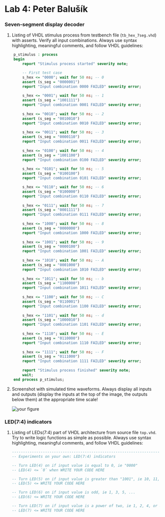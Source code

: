 # Lab 4: Peter Balušík

### Seven-segment display decoder

1. Listing of VHDL stimulus process from testbench file (`tb_hex_7seg.vhd`) with asserts. Verify all input combinations. Always use syntax highlighting, meaningful comments, and follow VHDL guidelines:

```vhdl
    p_stimulus : process
    begin
        report "Stimulus process started" severity note;

        -- First test case
        s_hex <= "0000"; wait for 50 ns; -- 0
        assert (s_seg = "0000001")
        report "Input combination 0000 FAILED" severity error;
        
        s_hex <= "0001"; wait for 50 ns; -- 1
        assert (s_seg = "1001111")
        report "Input combination 0001 FAILED" severity error;
        
        s_hex <= "0010"; wait for 50 ns; -- 2
        assert (s_seg = "0010010")
        report "Input combination 0010 FAILED" severity error;
        
        s_hex <= "0011"; wait for 50 ns; -- 3
        assert (s_seg = "0000110")
        report "Input combination 0011 FAILED" severity error;
        
        s_hex <= "0100"; wait for 50 ns; -- 4
        assert (s_seg = "1001100")
        report "Input combination 0100 FAILED" severity error;
        
        s_hex <= "0101"; wait for 50 ns; -- 5
        assert (s_seg = "0100100")
        report "Input combination 0101 FAILED" severity error;

        s_hex <= "0110"; wait for 50 ns; -- 6
        assert (s_seg = "0100000")
        report "Input combination 0110 FAILED" severity error;
        
        s_hex <= "0111"; wait for 50 ns; -- 7
        assert (s_seg = "0001111")
        report "Input combination 0111 FAILED" severity error;
        
        s_hex <= "1000"; wait for 50 ns; -- 8
        assert (s_seg = "0000000")
        report "Input combination 1000 FAILED" severity error;
        
        s_hex <= "1001"; wait for 50 ns; -- 9
        assert (s_seg = "0000100")
        report "Input combination 1001 FAILED" severity error;
        
        s_hex <= "1010"; wait for 50 ns; -- A
        assert (s_seg = "0001000")
        report "Input combination 1010 FAILED" severity error;
        
        s_hex <= "1011"; wait for 50 ns; -- b
        assert (s_seg = "1100000")
        report "Input combination 1011 FAILED" severity error;
        
        s_hex <= "1100"; wait for 50 ns; -- C
        assert (s_seg = "0110001")
        report "Input combination 1100 FAILED" severity error;
        
        s_hex <= "1101"; wait for 50 ns; -- d
        assert (s_seg = "1000010")
        report "Input combination 1101 FAILED" severity error;
        
        s_hex <= "1110"; wait for 50 ns; -- E
        assert (s_seg = "0110000")
        report "Input combination 1110 FAILED" severity error;
        
        s_hex <= "1111"; wait for 50 ns; -- F
        assert (s_seg = "0111000")
        report "Input combination 1111 FAILED" severity error;
        
        report "Stimulus process finished" severity note;
        wait;
    end process p_stimulus;
```

2. Screenshot with simulated time waveforms. Always display all inputs and outputs (display the inputs at the top of the image, the outputs below them) at the appropriate time scale!

   ![your figure]()

### LED(7:4) indicators

1. Listing of LEDs(7:4) part of VHDL architecture from source file `top.vhd`. Try to write logic functions as simple as possible. Always use syntax highlighting, meaningful comments, and follow VHDL guidelines:

   ```vhdl
   --------------------------------------------------------------------
   -- Experiments on your own: LED(7:4) indicators

   -- Turn LED(4) on if input value is equal to 0, ie "0000"
   -- LED(4) <= `0` when WRITE YOUR CODE HERE

   -- Turn LED(5) on if input value is greater than "1001", ie 10, 11, 12, ...
   -- LED(5) <= WRITE YOUR CODE HERE

   -- Turn LED(6) on if input value is odd, ie 1, 3, 5, ...
   -- LED(6) <= WRITE YOUR CODE HERE

   -- Turn LED(7) on if input value is a power of two, ie 1, 2, 4, or 8
   -- LED(7) <= WRITE YOUR CODE HERE
   ```
